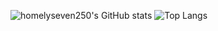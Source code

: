 ![homelyseven250's GitHub stats](https://github-readme-stats.vercel.app/api?username=homelyseven250&count_private=true)
![Top Langs](https://github-readme-stats.vercel.app/api/top-langs/?username=homelyseven250)
